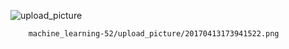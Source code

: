 
![upload_picture](https://github.com/wangjiaxin24/machine_learning-52/blob/master/upload_picture/20170413173941522.png?raw=true)




        machine_learning-52/upload_picture/20170413173941522.png
      
